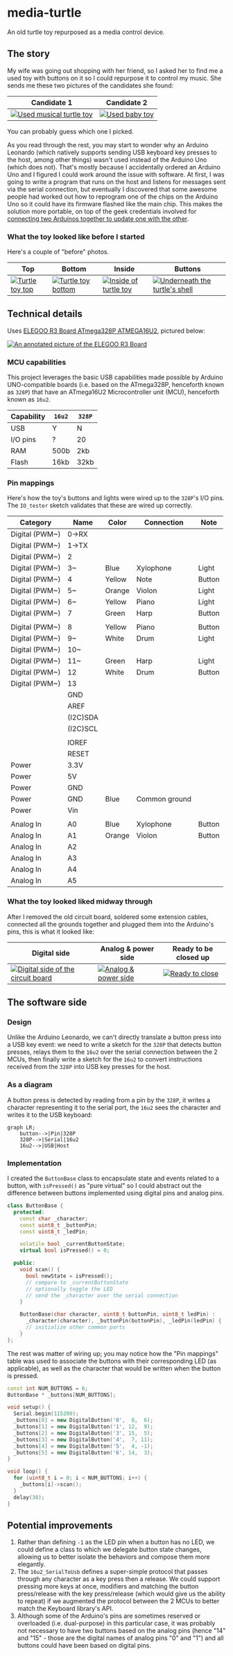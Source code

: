 # media-turtle

An old turtle toy repurposed as a media control device.

## The story

My wife was going out shopping with her friend, so I asked her to find me a used toy with buttons on it so I could repurpose it to control my music.  She sends me these two pictures of the candidates she found:

| Candidate 1 | Candidate 2 |
| ----------- | ----------- |
| [![Used musical turtle toy](images/Toy_with_buttons1_small.jpg)](images/Toy_with_buttons1.jpg) | [![Used baby toy](images/Toy_with_buttons2_small.jpg)](images/Toy_with_buttons2.jpg) |

You can probably guess which one I picked.

As you read through the rest, you may start to wonder why an Arduino Leonardo (which natively supports sending USB keyboard key presses to the host, among other things) wasn't used instead of the Arduino Uno (which does not).  That's mostly because I accidentally ordered an Arduino Uno and I figured I could work around the issue with software.  At first, I was going to write a program that runs on the host and listens for messages sent via the serial connection, but eventually I discovered that some awesome people had worked out how to reprogram one of the chips on the Arduino Uno so it could have its firmware flashed like the main chip.  This makes the solution more portable, on top of the geek credentials involved for [connecting two Arduinos together to update one with the other](https://github.com/NicoHood/HoodLoader2/wiki/Burn-the-bootloader-from-another-Arduino).

### What the toy looked like before I started

Here's a couple of "before" photos.

| Top | Bottom | Inside | Buttons |
| --- | ------ | ------ | ------- |
| [![Turtle toy top](images/Turtle_top_small.jpg)](images/Turtle_top.jpg) | [![Turtle toy bottom](images/Turtle_bottom_small.jpg)](images/Turtle_bottom.jpg) | [![Inside of turtle toy](images/Turtle_inside_small.jpg)](images/Turtle_inside.jpg) | [![Underneath the turtle's shell](images/Turtle_buttons_small.jpg)](images/Turtle_buttons.jpg) |

## Technical details

Uses [ELEGOO R3 Board ATmega328P ATMEGA16U2](https://www.elegoo.com/product/elegoo-uno-r3-board-atmega328p-atmega16u2-with-usb-cable/), pictured below:

[![An annotated picture of the ELEGOO R3 Board](images/ELEGOO_R3_Board.jpg)](images/ELEGOO_R3_Board.jpg)

### MCU capabilities

This project leverages the basic USB capabilities made possible by Arduino UNO-compatible boards (i.e. based on the ATmega328P, henceforth known as `328P`) that have an ATmega16U2 Microcontroller unit (MCU), henceforth known as `16u2`.

| Capability | `16u2` | `328P` |
| ---------- | ------ | ------ |
| USB        | Y      | N      |
| I/O pins   | ?      | 20     |
| RAM        | 500b   | 2kb    |
| Flash      | 16kb   | 32kb   |

### Pin mappings

Here's how the toy's buttons and lights were wired up to the `328P`'s I/O pins.  The `IO_tester` sketch validates that these are wired up correctly.

| Category       | Name     | Color  | Connection    | Note   |
| -------------- | -------- | ------ | ------------- | ------ |
| Digital (PWM~) | 0->RX    |        |               |        |
| Digital (PWM~) | 1->TX    |        |               |        |
| Digital (PWM~) | 2        |        |               |        |
| Digital (PWM~) | 3~       | Blue   | Xylophone     | Light  |
| Digital (PWM~) | 4        | Yellow | Note          | Button |
| Digital (PWM~) | 5~       | Orange | Violon        | Light  |
| Digital (PWM~) | 6~       | Yellow | Piano         | Light  |
| Digital (PWM~) | 7        | Green  | Harp          | Button |
|                |          |        |               |        |
| Digital (PWM~) | 8        | Yellow | Piano         | Button |
| Digital (PWM~) | 9~       | White  | Drum          | Light  |
| Digital (PWM~) | 10~      |        |               |        |
| Digital (PWM~) | 11~      | Green  | Harp          | Light  |
| Digital (PWM~) | 12       | White  | Drum          | Button |
| Digital (PWM~) | 13       |        |               |        |
|                | GND      |        |               |        |
|                | AREF     |        |               |        |
|                | (I2C)SDA |        |               |        |
|                | (I2C)SCL |        |               |        |
|                |          |        |               |        |
|                | IOREF    |        |               |        |
|                | RESET    |        |               |        |
| Power          | 3.3V     |        |               |        |
| Power          | 5V       |        |               |        |
| Power          | GND      |        |               |        |
| Power          | GND      | Blue   | Common ground |        |
| Power          | Vin      |        |               |        |
|                |          |        |               |        |
| Analog In      | A0       | Blue   | Xylophone     | Button |
| Analog In      | A1       | Orange | Violon        | Button |
| Analog In      | A2       |        |               |        |
| Analog In      | A3       |        |               |        |
| Analog In      | A4       |        |               |        |
| Analog In      | A5       |        |               |        |

### What the toy looked liked midway through

After I removed the old circuit board, soldered some extension cables, connected all the grounds together and plugged them into the Arduino's pins, this is what it looked like:

| Digital side | Analog & power side | Ready to be closed up |
| ------------ | ------------------- | --------------------- |
| [![Digital side of the circuit board](images/Digital_side_small.jpg)](images/Digital_side.jpg) | [![Analog & power side](images/Analog_power_side_small.jpg)](images/Analog_power_side.jpg) | [![Ready to close](images/Ready_to_close_small.jpg)](images/Ready_to_close.jpg) |

## The software side

### Design

Unlike the Arduino Leonardo, we can't directly translate a button press into a USB key event: we need to write a sketch for the `328P` that detects button presses, relays them to the `16u2` over the serial connection between the 2 MCUs, then finally write a sketch for the `16u2` to convert instructions received from the `328P` into USB key presses for the host.

### As a diagram

A button press is detected by reading from a pin by the `328P`, it writes a character representing it to the serial port, the `16u2` sees the character and writes it to the USB keyboard:

```mermaid
graph LR;
    button-->|Pin|328P
    328P-->|Serial|16u2
    16u2-->|USB|Host
```

### Implementation

I created the `ButtonBase` class to encapsulate state and events related to a button, with `isPressed()` as "pure virtual" so I could abstract out the difference between buttons implemented using digital pins and analog pins.

```c++
class ButtonBase {
  protected:
    const char _character;
    const uint8_t _buttonPin;
    const uint8_t _ledPin;

    volatile bool _currentButtonState;
    virtual bool isPressed() = 0;

  public:
    void scan() {
      bool newState = isPressed();
      // compare to _currentButtonState
      // optionally toggle the LED
      // send the _character over the serial connection
    }

    ButtonBase(char character, uint8_t buttonPin, uint8_t ledPin) :
      _character(character), _buttonPin(buttonPin), _ledPin(ledPin) {
      // initialize other common parts
    }
};
```

The rest was matter of wiring up; you may notice how the "Pin mappings" table was used to associate the buttons with their corresponding LED (as applicable), as well as the character that would be written when the button is pressed.

```c++
const int NUM_BUTTONS = 6;
ButtonBase * _buttons[NUM_BUTTONS];

void setup() {
  Serial.begin(115200);
  _buttons[0] = new DigitalButton('0',  8,  6);
  _buttons[1] = new DigitalButton('1', 12,  9);
  _buttons[2] = new DigitalButton('3', 15,  5);
  _buttons[3] = new DigitalButton('4',  7, 11);
  _buttons[4] = new DigitalButton('5',  4, -1);
  _buttons[5] = new DigitalButton('6', 14,  3);
}

void loop() {
  for (uint8_t i = 0; i < NUM_BUTTONS; i++) {
    _buttons[i]->scan();
  }
  delay(30);
}
```

## Potential improvements

1. Rather than defining `-1` as the LED pin when a button has no LED, we could define a class to which we delegate button state changes, allowing us to better isolate the behaviors and compose them more elegantly.
1. The `16u2_SerialToUsb` defines a super-simple protocol that passes through any character as a key press then a release. We could support pressing more keys at once, modifiers and matching the button press/release with the key press/release (which would give us the ability to repeat) if we augmented the protocol between the 2 MCUs to better match the Keyboard library's API.
1. Although some of the Arduino's pins are sometimes reserved or overloaded (i.e. dual-purpose) in this particular case, it was probably not necessary to have two buttons based on the analog pins (hence "14" and "15" - those are the digital names of analog pins "0" and "1") and all buttons could have been based on digital pins.
